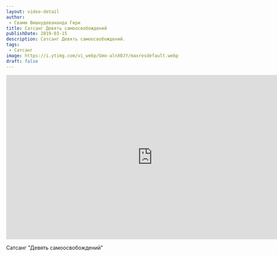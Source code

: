 ```yaml
---
layout: video-detail
author:
 - Свами Вишнудевананда Гири
title: Сатсанг Девять самоосвобождений
publishDate: 2019-03-15
description: Сатсанг Девять самоосвобождений. 
tags: 
 - Сатсанг
image: https://i.ytimg.com/vi_webp/Gmo-alnX0JY/maxresdefault.webp
draft: false
---
```


<iframe width="790" height="444" src="https://www.youtube.com/embed/Gmo-alnX0JY" frameborder="0" allowfullscreen=""></iframe> 

  Сатсанг "Девять самоосвобождений"

  

 